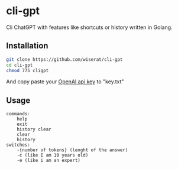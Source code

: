 # cli-gpt

Cli ChatGPT with features like shortcuts or history written in Golang.


## Installation

```bash
git clone https://github.com/wiserat/cli-gpt
cd cli-gpt
chmod 775 cligpt
```

And copy paste your [OpenAI api key](https://platform.openai.com/account/api-keys) to "key.txt"


## Usage

```
commands:
 	help
	exit
	history clear
	clear
	history
switches:
 	-{number of tokens} (lenght of the answer)
	-c (like I am 10 years old)
	-e (like i am an expert)
```
